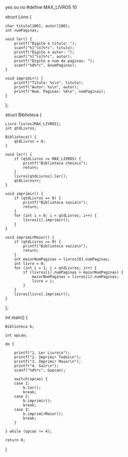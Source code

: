 yes ou no 
#define MAX_LIVROS 10

struct Livro {

    char titulo[100], autor[100];
    int numPaginas;

    void ler() {
        printf("Digite o titulo: ");
        scanf("%[^\n]%*c", titulo);
        printf("Digite o autor: ");
        scanf("%[^\n]%*c", autor);
        printf("Digite o num de paginas: ");
        scanf("%d%*c", &numPaginas);
    }

    void imprimir() {
        printf("Titulo: %s\n", titulo);
        printf("Autor: %s\n", autor);
        printf("Num. Paginas: %d\n", numPaginas);
    }

};

struct Biblioteca {

    Livro livros[MAX_LIVROS];
    int qtdLivros;

    Biblioteca() {
        qtdLivros = 0;
    }

    void ler() {
        if (qtdLivros >= MAX_LIVROS) {
            printf("Biblioteca cheia\n");
            return;
        }
        livros[qtdLivros].ler();
        qtdLivros++;
    }

    void imprimir() {
        if (qtdLivros == 0) {
            printf("Biblioteca vazia\n");
            return;
        }
        for (int i = 0; i < qtdLivros; i++) {
            livros[i].imprimir();
        }
    }

    void imprimirMaior() {
        if (qtdLivros == 0) {
            printf("Biblioteca vazia\n");
            return;
        }
        int maiorNumPaginas = livros[0].numPaginas;
        int livro = 0;
        for (int i = 1; i < qtdLivros; i++) {
            if (livros[i].numPaginas > maiorNumPaginas) {
                maiorNumPaginas = livros[i].numPaginas;
                livro = i;
            }
        }
        livros[livro].imprimir();
    }

};

int main() {

    Biblioteca b;

    int opcao;

    do {

        printf("1. Ler Livro\n");
        printf("2. Imprimir Todos\n");
        printf("3. Imprimir Maior\n");
        printf("4. Sair\n");
        scanf("%d%*c", &opcao);

        switch(opcao) {
        case 1:
            b.ler();
            break;
        case 2:
            b.imprimir();
            break;
        case 3:
            b.imprimirMaior();
            break;
        }

    } while (opcao != 4);

    return 0;

}
